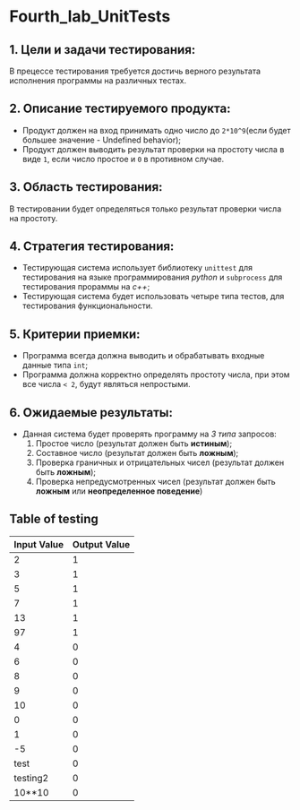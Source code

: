 # Fourth_lab_UnitTests
## 1. Цели и задачи тестирования: 
В прецессе тестирования требуется достичь верного результата исполнения программы на различных тестах.
## 2. Описание тестируемого продукта: 
* Продукт должен на вход принимать одно число до `2*10^9`(если будет большее значение - Undefined behavior);
* Продукт должен выводить результат проверки на простоту числа в виде `1`, если число простое и `0` в противном случае.
## 3. Область тестирования: 
В тестировании будет определяться только результат проверки числа на простоту.
## 4. Стратегия тестирования: 
* Тестирующая система использует библиотеку `unittest` для тестирования на языке программирования *python* и `subprocess` для тестирования прораммы на *c++*;
* Тестирующая система будет использовать четыре типа тестов, для тестирования функциональности.
## 5. Критерии приемки: 
* Программа всегда должна выводить и обрабатывать входные данные типа `int`;
* Программа должна корректно определять простоту числа, при этом все числа `< 2`, будут являться непростыми.
## 6. Ожидаемые результаты: 
* Данная система будет проверять программу на *3 типа* запросов:
    1. Простое число (результат должен быть **истиным**);
    2. Составное число (результат должен быть **ложным**);
    3. Проверка граничных и отрицательных чисел (результат должен быть **ложным**);
    4. Проверка непредусмотренных чисел (результат должен быть **ложным** или **неопределенное поведение**)


## Table of testing


| Input Value | Output Value |
|----------|----------|
| 2   | 1   |
| 3   | 1   |
| 5   | 1   |
| 7   | 1   |
| 13   | 1   |
| 97   | 1   |
| 4   | 0   |
| 6   | 0   |
| 8   | 0   |
| 9   | 0   |
| 10   | 0   |
| 0   | 0   |
| 1   | 0   |
| -5   | 0   |
| test   | 0   |
| testing2   | 0   |
| 10**10   | 0   |

